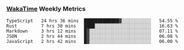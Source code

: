 ### [WakaTime](https://wakatime.com) Weekly Metrics

<!--START_SECTION:waka-->
```text
TypeScript   24 hrs 36 mins  █████████████▓░░░░░░░░░░░   54.55 % 
Rust         7 hrs 30 mins   ████░░░░░░░░░░░░░░░░░░░░░   16.63 % 
Markdown     3 hrs 12 mins   █▓░░░░░░░░░░░░░░░░░░░░░░░   07.11 % 
JSON         2 hrs 44 mins   █▓░░░░░░░░░░░░░░░░░░░░░░░   06.08 % 
JavaScript   2 hrs 42 mins   █▓░░░░░░░░░░░░░░░░░░░░░░░   06.00 % 
```
<!--END_SECTION:waka-->